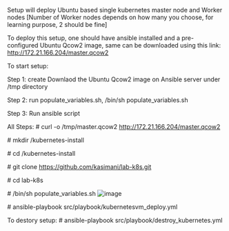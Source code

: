 Setup will deploy Ubuntu based single kubernetes master node and Worker nodes [Number of Worker nodes depends on how many you choose, for learning purpose, 2 should be fine]

To deploy this setup, one should have ansible installed and a pre-configured Ubuntu Qcow2 image, same can be downloaded using this link: http://172.21.166.204/master.qcow2

To start setup:

Step 1: create Downlaod the Ubuntu Qcow2 image on Ansible server under /tmp directory

Step 2: run populate_variables.sh, /bin/sh populate_variables.sh

Step 3: Run ansible script 

All Steps:
\# curl -o /tmp/master.qcow2 http://172.21.166.204/master.qcow2

\# mkdir /kubernetes-install

\# cd /kubernetes-install

\# git clone https://github.com/kasimani/lab-k8s.git

\# cd lab-k8s

\# /bin/sh populate_variables.sh
![image](https://user-images.githubusercontent.com/4587953/166261071-c9d7265f-a0bf-4def-91bc-9d397f7409f4.png)





\# ansible-playbook src/playbook/kubernetesvm_deploy.yml


To destory setup:
\# ansible-playbook src/playbook/destroy_kubernetes.yml
